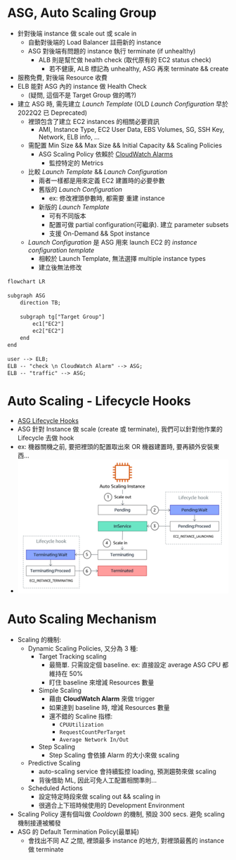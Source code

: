 
# ASG, Auto Scaling Group

- 針對後端 instance 做 scale out 或 scale in
    - 自動對後端的 Load Balancer 註冊新的 instance
    - ASG 對後端有問題的 instance 執行 terminate (if unhealthy)
        - ALB 則是幫忙做 health check (取代原有的 EC2 status check)
            - 若不健康, ALB 標記為 unhealthy, ASG 再來 terminate && create
- 服務免費, 對後端 Resource 收費
- ELB 能對 ASG 內的 instance 做 Health Check 
    - (疑問, 這個不是 Target Group 做的嗎?)
- 建立 ASG 時, 需先建立 *Launch Template* (OLD *Launch Configuration* 早於 2022Q2 已 Deprecated)
    - 裡頭包含了建立 EC2 instances 的相關必要資訊
        - AMI, Instance Type, EC2 User Data, EBS Volumes, SG, SSH Key, Network, ELB info, ...
    - 需配置 Min Size && Max Size && Initial Capacity && Scaling Policies
        - ASG Scaling Policy 依賴於 [CloudWatch Alarms](./CloudWatch.md#cloudwatch-alarms)
            - 監控特定的 Metrics
    - 比較 *Launch Template* && *Launch Configuration*
        - 兩者一樣都是用來定義 EC2 建置時的必要參數
        - 舊版的 *Launch Configuration* 
            - ex: 修改裡頭參數時, 都需要 重建 instance
        - 新版的 *Launch Template* 
            - 可有不同版本
            - 配置可做 partial configuration(可繼承). 建立 parameter subsets
            - 支援 On-Demand && Spot instance
    - *Launch Configuration* 是 ASG 用來 launch EC2 的 *instance configuration template*
        - 相較於 Launch Template, 無法選擇 multiple instance types
        - 建立後無法修改

```mermaid
flowchart LR

subgraph ASG
    direction TB;

    subgraph tg["Target Group"]
        ec1["EC2"]
        ec2["EC2"]
    end
end

user --> ELB;
ELB -- "check \n CloudWatch Alarm" --> ASG;
ELB -- "traffic" --> ASG;
```


# Auto Scaling - Lifecycle Hooks

- [ASG Lifecycle Hooks](https://docs.aws.amazon.com/autoscaling/ec2/userguide/lifecycle-hooks-overview.html)
- ASG 針對 Instance 做 scale (create 或 terminate), 我們可以針對他作業的 Lifecycle 去做 hook
- ex: 機器關機之前, 要把裡頭的配置取出來 OR 機器建置時, 要再額外安裝東西...
- ![Lifecycle Hook](./img/ASG-LifecycleHook.png)


# Auto Scaling Mechanism

- Scaling 的機制:
    - Dynamic Scaling Policies, 又分為 3 種:
        - Target Tracking scaling
            - 最簡單. 只需設定個 baseline. ex: 直接設定 average ASG CPU 都維持在 50%
            - 盯住 baseline 來增減 Resources 數量
        - Simple Scaling
            - 藉由 **CloudWatch Alarm** 來做 trigger
            - 如果達到 baseline 時, 增減 Resources 數量
            - 還不錯的 Scaline 指標:
                - `CPUUtilization`
                - `RequestCountPerTarget`
                - `Average Network In/Out`
        - Step Scaling
            - Step Scaling 會依據 Alarm 的大小來做 scaling
    - Predictive Scaling
        - auto-scaling service 會持續監控 loading, 預測趨勢來做 scaling
        - 背後借助 ML, 因此可免人工配置相關準則...
    - Scheduled Actions
        - 設定特定時段來做 scaling out && scaling in
        - 很適合上下班時候使用的 Development Environment
- Scaling Policy 還有個叫做 *Cooldown* 的機制, 預設 300 secs. 避免 scaling 機制接連被觸發
- ASG 的 Default Termination Policy(最單純)
    - 會找出不同 AZ 之間, 裡頭最多 instance 的地方, 對裡頭最舊的 instance 做 terminate

